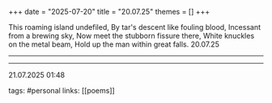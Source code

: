 +++
date = "2025-07-20"
title = "20.07.25"
themes = []
+++

This roaming island undefiled,
By tar's descent like fouling blood,
Incessant from a brewing sky,
Now meet the stubborn fissure there,
White knuckles on the metal beam,
Hold up the man within great falls.
20.07.25

---



---

21.07.2025 01:48

tags: #personal
links: [[poems]]
